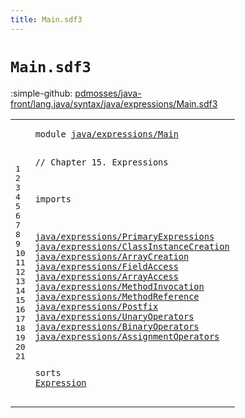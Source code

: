 ```yaml
---
title: Main.sdf3
---
```


# `Main.sdf3`

:simple-github: [pdmosses/java-front/lang.java/syntax/java/expressions/Main.sdf3]

[pdmosses/java-front/lang.java/syntax/java/expressions/Main.sdf3]: https://github.com/pdmosses/java-front/blob/master/lang.java/syntax/java/expressions/Main.sdf3 "The source file on GitHub"

<div class="sdf3"><table class="highlighttable"><tbody><tr><td class="linenos"><div class="linenodiv"><pre><span></span>1
2
3
4
5
6
7
8
9
10
11
12
13
14
15
16
17
18
19
20
21
</pre></div></td>
<td class="code"><pre><code><span class="keyword">module</span> <a href="../../statements/Statements.sdf3#java/expressions/Main_232_253" id="java/expressions/Main_7_28" title="Referenced at ../../statements/Statements.sdf3 line 12">java/expressions/Main</a>

<span class="layout">// Chapter 15. Expressions</span>

<span class="keyword">imports</span>

  <a href="../PrimaryExpressions.sdf3#java/expressions/PrimaryExpressions_7_42" id="java/expressions/PrimaryExpressions_69_104" title="Defined at ../PrimaryExpressions.sdf3 line 1">java/expressions/PrimaryExpressions</a>
  <a href="../ClassInstanceCreation.sdf3#java/expressions/ClassInstanceCreation_7_45" id="java/expressions/ClassInstanceCreation_107_145" title="Defined at ../ClassInstanceCreation.sdf3 line 1">java/expressions/ClassInstanceCreation</a>
  <a href="../ArrayCreation.sdf3#java/expressions/ArrayCreation_7_37" id="java/expressions/ArrayCreation_148_178" title="Defined at ../ArrayCreation.sdf3 line 1">java/expressions/ArrayCreation</a>
  <a href="../FieldAccess.sdf3#java/expressions/FieldAccess_7_35" id="java/expressions/FieldAccess_181_209" title="Defined at ../FieldAccess.sdf3 line 1">java/expressions/FieldAccess</a>
  <a href="../ArrayAccess.sdf3#java/expressions/ArrayAccess_7_35" id="java/expressions/ArrayAccess_212_240" title="Defined at ../ArrayAccess.sdf3 line 1">java/expressions/ArrayAccess</a>
  <a href="../MethodInvocation.sdf3#java/expressions/MethodInvocation_7_40" id="java/expressions/MethodInvocation_243_276" title="Defined at ../MethodInvocation.sdf3 line 1">java/expressions/MethodInvocation</a>
  <a href="../MethodReference.sdf3#java/expressions/MethodReference_7_39" id="java/expressions/MethodReference_279_311" title="Defined at ../MethodReference.sdf3 line 1">java/expressions/MethodReference</a>
  <a href="../Postfix.sdf3#java/expressions/Postfix_7_31" id="java/expressions/Postfix_314_338" title="Defined at ../Postfix.sdf3 line 1">java/expressions/Postfix</a>
  <a href="../UnaryOperators.sdf3#java/expressions/UnaryOperators_7_38" id="java/expressions/UnaryOperators_341_372" title="Defined at ../UnaryOperators.sdf3 line 1">java/expressions/UnaryOperators</a>
  <a href="../BinaryOperators.sdf3#java/expressions/BinaryOperators_7_39" id="java/expressions/BinaryOperators_375_407" title="Defined at ../BinaryOperators.sdf3 line 1">java/expressions/BinaryOperators</a>
  <a href="../AssignmentOperators.sdf3#java/expressions/AssignmentOperators_7_43" id="java/expressions/AssignmentOperators_410_446" title="Defined at ../AssignmentOperators.sdf3 line 1">java/expressions/AssignmentOperators</a>
  

<span class="keyword">sorts</span>
  <a href="../../classes/ConstructorDeclarations.sdf3#Expression_1037_1047" id="Expression_459_469" title="Referenced at ../../classes/ConstructorDeclarations.sdf3 line 37; ../../classes/EnumDeclarations.sdf3 line 37; ../../classes/FieldDeclarations.sdf3 line 36; ../../interfaces/Annotations.sdf3 line 24; ../../statements/Statements.sdf3 line 128">Expression</a>
</code></pre></td></tr></tbody></table></div>